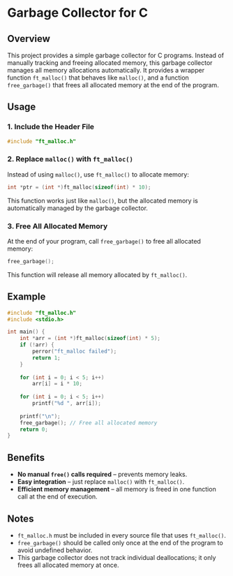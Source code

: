 # Garbage Collector for C

## Overview
This project provides a simple garbage collector for C programs. Instead of manually tracking and freeing allocated memory, this garbage collector manages all memory allocations automatically. It provides a wrapper function `ft_malloc()` that behaves like `malloc()`, and a function `free_garbage()` that frees all allocated memory at the end of the program.

## Usage

### 1. Include the Header File
```c
#include "ft_malloc.h"
```

### 2. Replace `malloc()` with `ft_malloc()`
Instead of using `malloc()`, use `ft_malloc()` to allocate memory:
```c
int *ptr = (int *)ft_malloc(sizeof(int) * 10);
```
This function works just like `malloc()`, but the allocated memory is automatically managed by the garbage collector.

### 3. Free All Allocated Memory
At the end of your program, call `free_garbage()` to free all allocated memory:
```c
free_garbage();
```
This function will release all memory allocated by `ft_malloc()`.

## Example
```c
#include "ft_malloc.h"
#include <stdio.h>

int main() {
    int *arr = (int *)ft_malloc(sizeof(int) * 5);
    if (!arr) {
        perror("ft_malloc failed");
        return 1;
    }
    
    for (int i = 0; i < 5; i++)
        arr[i] = i * 10;
    
    for (int i = 0; i < 5; i++)
        printf("%d ", arr[i]);
    
    printf("\n");
    free_garbage(); // Free all allocated memory
    return 0;
}
```

## Benefits
- **No manual `free()` calls required** – prevents memory leaks.
- **Easy integration** – just replace `malloc()` with `ft_malloc()`.
- **Efficient memory management** – all memory is freed in one function call at the end of execution.

## Notes
- `ft_malloc.h` must be included in every source file that uses `ft_malloc()`.
- `free_garbage()` should be called only once at the end of the program to avoid undefined behavior.
- This garbage collector does not track individual deallocations; it only frees all allocated memory at once.
